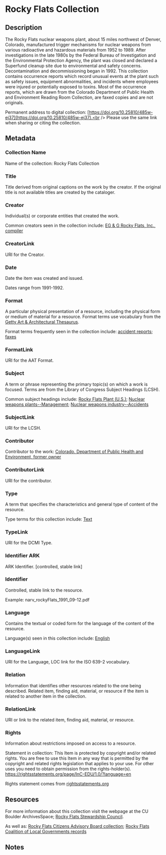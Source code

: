 # Rocky Flats Collection
## Description
The Rocky Flats nuclear weapons plant, about 15 miles northwest of Denver, Colorado, manufactured trigger mechanisms for nuclear weapons from various radioactive and hazardous materials from 1952 to 1989. After investigations in the late 1980s by the Federal Bureau of Investigation and the Environmental Protection Agency, the plant was closed and declared a Superfund cleanup site due to environmental and safety concerns. Decontamination and decommissioning began in 1992. This collection contains occurrence reports which record unusual events at the plant such as safety issues, equipment abnormalities, and incidents where employees were injured or potentially exposed to toxins. Most of the occurrence reports, which are drawn from the Colorado Department of Public Health and Environment Reading Room Collection, are faxed copies and are not originals. 

Permanent address to digital collection: [https://doi.org/10.25810/485w-ej37](https://doi.org/10.25810/485w-ej37).<br /> 
Please use the same link when sharing or citing the collection.
## Metadata

### Collection Name
Name of the collection: Rocky Flats Collection
### Title
Title derived from original captions on the work by the creator. If the original title is not available titles are created by the cataloger.
### Creator
Individual(s) or corporate entities that created the work. 

Common creators seen in the collection include: [EG & G Rocky Flats, Inc., compiler](http://id.loc.gov/authorities/names/no90018414)
### CreatorLink
URI for the Creator. 
### Date
Date the item was created and issued. 

Dates range from 1991-1992.
### Format
A particular physical presentation of a resource, including the physical form or medium of material for a resource. Format terms use vocabulary from the [Getty Art & Architectural Thesaurus](http://vocab.getty.edu/aat). 

Format terms frequently seen in the collection include: [accident reports](http://vocab.getty.edu/page/aat/300027273); [faxes](http://vocab.getty.edu/page/aat/300240262)
### FormatLink
URI for the AAT Format.
### Subject
A term or phrase representing the primary topic(s) on which a work is focused. Terms are from the Library of Congress Subject Headings (LCSH). 

Common subject headings include: [Rocky Flats Plant (U.S.)](http://id.loc.gov/authorities/names/n95063767); [Nuclear weapons plants--Management](http://id.loc.gov/authorities/subjects/sh89000363); [Nuclear weapons industry--Accidents](http://id.loc.gov/authorities/subjects/sh85093133)
### SubjectLink
URI for the LCSH.
### Contributor
Contributor to the work: [Colorado. Department of Public Health and Environment, former owner](http://id.loc.gov/authorities/names/no94027878)
### ContributorLink
URI for the contributor.
### Type
A term that specifies the characteristics and general type of content of the resource.  

Type terms for this collection include: [Text](http://purl.org/dc/dcmitype/Text)
### TypeLink
URI for the DCMI Type.
### Identifier ARK
ARK Identifier. [controlled, stable link]
### Identifier
Controlled, stable link to the resource.

Example: narv_rockyFlats_1991_09-12.pdf
### Language
Contains the textual or coded form for the language of the content of the resource. 

Language(s) seen in this collection include: [English](http://id.loc.gov/vocabulary/iso639-2/eng)
### LanguageLink
URI for the Language, LOC link for the ISO 639-2 vocabulary.
### Relation
Information that identifies other resources related to the one being described. Related item, finding aid, material, or resource if the item is related to another item in the collection.
### RelationLink
URI or link to the related item, finding aid, material, or resource.
### Rights
Information about restrictions imposed on access to a resource.

Statement in collection: This Item is protected by copyright and/or related rights. You are free to use this Item in any way that is permitted by the copyright and related rights legislation that applies to your use. For other uses you need to obtain permission from the rights-holder(s). https://rightsstatements.org/page/InC-EDU/1.0/?language=en

Rights statement comes from [rightsstatements.org](https://rightsstatements.org/page/1.0/?language=en)

## Resources
For more information about this collection visit the webpage at the CU Boulder ArchivesSpace; [Rocky Flats Stewardship Council](https://archives.colorado.edu/repositories/2/resources/624).

As well as: [Rocky Flats Citizens Advisory Board collection](https://archives.colorado.edu/repositories/2/resources/533); [Rocky Flats Coalition of Local Governments records](https://archives.colorado.edu/repositories/2/resources/534)

## Notes
